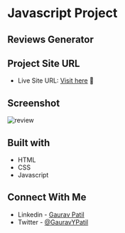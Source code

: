# Javascript Project

## Reviews Generator

## Project Site URL
- Live Site URL: [Visit here](https://review-template-generator.netlify.app/) :rocket:

## Screenshot
![review](https://user-images.githubusercontent.com/102862547/227445519-345b12f9-e068-4b98-836a-75869a8999ee.png)

## Built with
- HTML
- CSS
- Javascript

## Connect With Me
- Linkedin - [Gaurav Patil](https://www.linkedin.com/in/gaurav-patil301/)
- Twitter - [@GauravYPatil](https://twitter.com/GauravYPatil)
